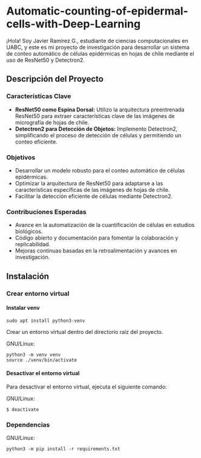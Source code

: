 # Automatic-counting-of-epidermal-cells-with-Deep-Learning
¡Hola! Soy Javier Ramírez G., estudiante de ciencias computacionales en UABC, y este es mi proyecto de investigación para desarrollar un sistema de conteo automático de células epidérmicas en hojas de chile mediante el uso de ResNet50 y Detectron2.

## Descripción del Proyecto

### Características Clave
- **ResNet50 como Espina Dorsal:** Utilizo la arquitectura preentrenada ResNet50 para extraer características clave de las imágenes de micrografía de hojas de chile.
- **Detectron2 para Detección de Objetos:** Implemento Detectron2, simplificando el proceso de detección de células y permitiendo un conteo eficiente.

### Objetivos
- Desarrollar un modelo robusto para el conteo automático de células epidérmicas.
- Optimizar la arquitectura de ResNet50 para adaptarse a las características específicas de las imágenes de hojas de chile.
- Facilitar la detección eficiente de células mediante Detectron2.

### Contribuciones Esperadas
- Avance en la automatización de la cuantificación de células en estudios biológicos.
- Código abierto y documentación para fomentar la colaboración y replicabilidad.
- Mejoras continuas basadas en la retroalimentación y avances en investigación.

## Instalación

### Crear entorno virtual

#### Instalar venv
```
sudo apt install python3-venv
```

Crear un entorno virtual dentro del directorio raíz del proyecto.

GNU/Linux:
```
python3 -m venv venv
source ./venv/bin/activate
```
#### Desactivar el entorno virtual

Para desactivar el entorno virtual, ejecuta el siguiente comando:

GNU/Linux:
```
$ deactivate
```


### Dependencias

GNU/Linux:
```
python3 -m pip install -r requirements.txt
```



